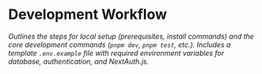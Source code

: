 # **Development Workflow**

*Outlines the steps for local setup (prerequisites, install commands) and the core development commands (`pnpm dev`, `pnpm test`, etc.). Includes a template `.env.example` file with required environment variables for database, authentication, and NextAuth.js.*